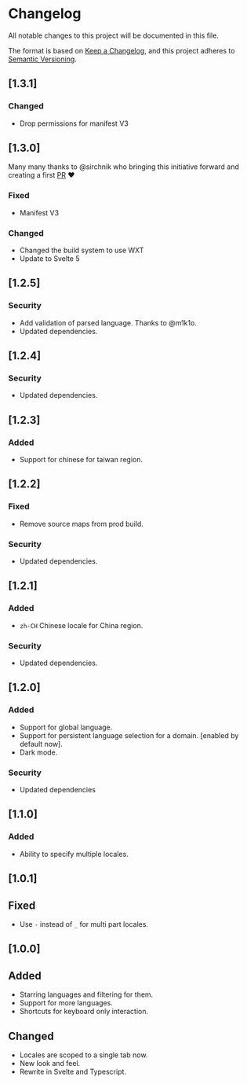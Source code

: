 # Changelog

All notable changes to this project will be documented in this file.

The format is based on [Keep a Changelog](https://keepachangelog.com/en/1.0.0/),
and this project adheres to [Semantic Versioning](https://semver.org/spec/v2.0.0.html).

## [1.3.1]

### Changed

- Drop permissions for manifest V3

## [1.3.0]

Many many thanks to @sirchnik who bringing this initiative forward and creating a first [PR](https://github.com/locale-switcher/locale-switcher/pull/62) ❤️

### Fixed

- Manifest V3

### Changed

- Changed the build system to use WXT
- Update to Svelte 5

## [1.2.5]

### Security

- Add validation of parsed language. Thanks to @m1k1o.
- Updated dependencies.

## [1.2.4]

### Security

- Updated dependencies.

## [1.2.3]

### Added

- Support for chinese for taiwan region.

## [1.2.2]

### Fixed

- Remove source maps from prod build.

### Security

- Updated dependencies.

## [1.2.1]

### Added

- `zh-CH` Chinese locale for China region.

### Security

- Updated dependencies.

## [1.2.0]

### Added

- Support for global language.
- Support for persistent language selection for a domain. [enabled by default now].
- Dark mode.

### Security

- Updated dependencies

## [1.1.0]

### Added

- Ability to specify multiple locales.

## [1.0.1]

## Fixed

- Use `-` instead of `_` for multi part locales.

## [1.0.0]

## Added

- Starring languages and filtering for them.
- Support for more languages.
- Shortcuts for keyboard only interaction.

## Changed

- Locales are scoped to a single tab now.
- New look and feel.
- Rewrite in Svelte and Typescript.
